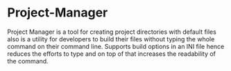 # Project-Manager


Project Manager is a tool for creating project directories with default files also is a utility for developers to build their files without typing the whole command on their command line. Supports build options in an INI file hence reduces the efforts to type and on top of that increases the readability of the command.
